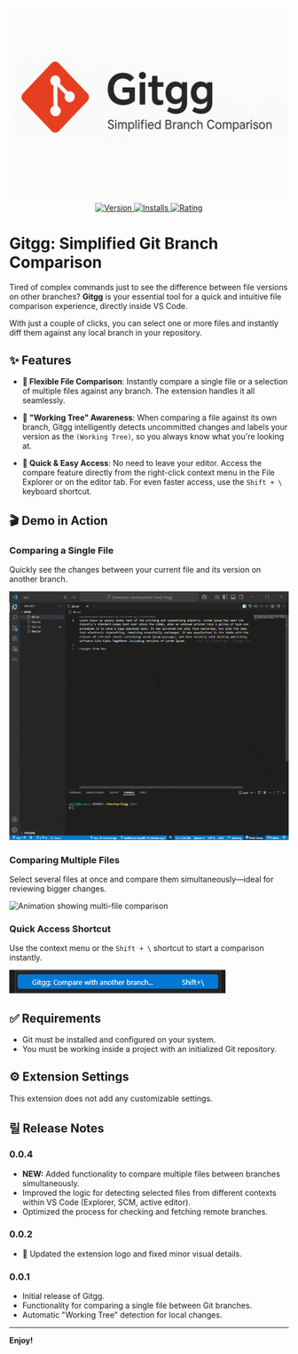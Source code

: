 <p align="center">
  <img src="https://raw.githubusercontent.com/ggarpelli/gitgg/master/images/banner.png" alt="Gitgg Banner">
</p>

<p align="center">
    <a href="https://marketplace.visualstudio.com/items?itemName=ggarpelli.GuilhermeGarpelli">
        <img src="https://img.shields.io/visual-studio-marketplace/v/ggarpelli.GuilhermeGarpelli?style=for-the-badge&logo=visualstudiocode&label=VS%20Marketplace&color=blue" alt="Version">
    </a>
    <a href="https://marketplace.visualstudio.com/items?itemName=ggarpelli.GuilhermeGarpelli">
        <img src="https://img.shields.io/visual-studio-marketplace/i/ggarpelli.GuilhermeGarpelli?style=for-the-badge&color=green" alt="Installs">
    </a>
    <a href="https://marketplace.visualstudio.com/items?itemName=ggarpelli.GuilhermeGarpelli&ssr=false#review-details">
        <img src="https://img.shields.io/visual-studio-marketplace/r/ggarpelli.GuilhermeGarpelli?style=for-the-badge&color=purple" alt="Rating">
    </a>
</p>

# Gitgg: Simplified Git Branch Comparison

Tired of complex commands just to see the difference between file versions on other branches? **Gitgg** is your essential tool for a quick and intuitive file comparison experience, directly inside VS Code.

With just a couple of clicks, you can select one or more files and instantly diff them against any local branch in your repository.

## ✨ Features

-   **🔎 Flexible File Comparison**: Instantly compare a single file or a selection of multiple files against any branch. The extension handles it all seamlessly.

-   **🌳 "Working Tree" Awareness**: When comparing a file against its own branch, Gitgg intelligently detects uncommitted changes and labels your version as the `(Working Tree)`, so you always know what you're looking at.

-   **🚀 Quick & Easy Access**: No need to leave your editor. Access the compare feature directly from the right-click context menu in the File Explorer or on the editor tab. For even faster access, use the `Shift + \` keyboard shortcut.

## 🎬 Demo in Action

### Comparing a Single File
Quickly see the changes between your current file and its version on another branch.

![Animation showing single file comparison](https://raw.githubusercontent.com/ggarpelli/gitgg/master/images/demo1.gif)

### Comparing Multiple Files
Select several files at once and compare them simultaneously—ideal for reviewing bigger changes.

![Animation showing multi-file comparison](https://raw.githubusercontent.com/ggarpelli/gitgg/master/images/demo2.gif)

### Quick Access Shortcut
Use the context menu or the `Shift + \` shortcut to start a comparison instantly.

![](images/shortcut.png)


## ✅ Requirements

-   Git must be installed and configured on your system.
-   You must be working inside a project with an initialized Git repository.

## ⚙️ Extension Settings

This extension does not add any customizable settings.

## 릴 Release Notes

### 0.0.4
- **NEW:** Added functionality to compare multiple files between branches simultaneously.
- Improved the logic for detecting selected files from different contexts within VS Code (Explorer, SCM, active editor).
- Optimized the process for checking and fetching remote branches.

### 0.0.2
-   🎨 Updated the extension logo and fixed minor visual details.

### 0.0.1
- Initial release of Gitgg.
- Functionality for comparing a single file between Git branches.
- Automatic "Working Tree" detection for local changes.

---

**Enjoy!**